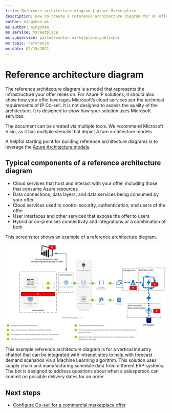 ```yaml
---
title: Reference architecture diagram | Azure Marketplace 
description: How to create a reference architecture diagram for an offer in the Microsoft commercial marketplace. 
author: mingshen-ms 
ms.author: mingshen
ms.service: marketplace 
ms.subservice: partnercenter-marketplace-publisher
ms.topic: reference
ms.date: 02/18/2021
---
```


# Reference architecture diagram

The reference architecture diagram is a model that represents the infrastructure your offer relies on. For Azure IP solutions, it should also show how your offer leverages Microsoft’s cloud services per the technical requirements of IP Co-sell. It is not designed to assess the quality of the architecture. It is designed to show how your solution uses Microsoft services.

The document can be created via multiple tools. We recommend Microsoft Visio, as it has multiple stencils that depict Azure architecture models.

A helpful starting point for building reference architecture diagrams is to leverage the [Azure Architecture models](/azure/architecture/browse/).

## Typical components of a reference architecture diagram

- Cloud services that host and interact with your offer, including those that consume Azure resources
- Data connections, data layers, and data services being consumed by your offer
- Cloud services used to control security, authentication, and users of the offer
- User interfaces and other services that expose the offer to users
- Hybrid or on-premises connectivity and integrations or a combination of both

This screenshot shows an example of a reference architecture diagram.

[![This image is an example Co-sell architecture diagram.](./media/co-sell/co-sell-arch-diagram.png)](./media/co-sell/co-sell-arch-diagram.png#lightbox)

This example reference architecture diagram is for a vertical industry chatbot that can be integrated with intranet sites to help with forecast demand scenarios via a Machine Learning algorithm. This solution uses supply chain and manufacturing schedule data from different ERP systems. The bot is designed to address questions about when a salesperson can commit on possible delivery dates for an order.

## Next steps

- [Configure Co-sell for a commercial marketplace offer](commercial-marketplace-co-sell.md)
